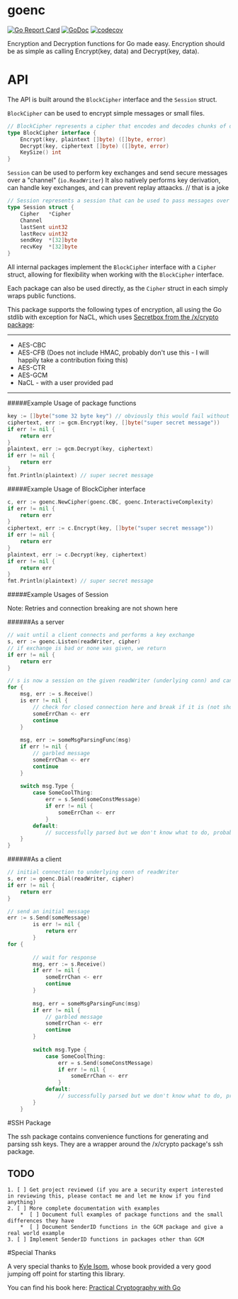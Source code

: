 # goenc
[![Go Report Card](https://goreportcard.com/badge/github.com/alistanis/goenc)](https://goreportcard.com/report/github.com/alistanis/goenc)
[![GoDoc](https://godoc.org/github.com/alistanis/goenc?status.svg)](https://godoc.org/github.com/alistanis/goenc)
[![codecov](https://codecov.io/gh/alistanis/goenc/branch/master/graph/badge.svg)](https://codecov.io/gh/alistanis/goenc)

Encryption and Decryption functions for Go made easy. Encryption should be as simple as calling Encrypt(key, data) and Decrypt(key, data).

# API

The API is built around the `BlockCipher` interface and the `Session` struct.

`BlockCipher` can be used to encrypt simple messages or small files. 

```go
// BlockCipher represents a cipher that encodes and decodes chunks of data at a time
type BlockCipher interface {
	Encrypt(key, plaintext []byte) ([]byte, error)
   	Decrypt(key, ciphertext []byte) ([]byte, error)
   	KeySize() int
}
```

`Session` can be used to perform key exchanges and send secure messages over a "channel" (`io.ReadWriter`)
It also natively performs key derivation, can handle key exchanges, and can prevent replay attaacks. // that is a joke

```go
// Session represents a session that can be used to pass messages over a secure channel
type Session struct {
   	Cipher   *Cipher
   	Channel
   	lastSent uint32
   	lastRecv uint32
   	sendKey  *[32]byte
   	recvKey  *[32]byte
}
```

All internal packages implement the `BlockCipher` interface with a `Cipher` struct, allowing for flexibility when working with the `BlockCipher` interface.

Each package can also be used directly, as the `Cipher` struct in each simply wraps public functions.

This package supports the following types of encryption, all using the Go stdlib with exception for NaCL, which uses [Secretbox from the /x/crypto package](https://godoc.org/golang.org/x/crypto/nacl/secretbox):

---
* AES-CBC
* AES-CFB (Does not include HMAC, probably don't use this - I will happily take a contribution fixing this)
* AES-CTR 
* AES-GCM
* NaCL - with a user provided pad
---

#####Example Usage of package functions
    
```go
key := []byte("some 32 byte key") // obviously this would fail without being 32 bytes
ciphertext, err := gcm.Encrypt(key, []byte("super secret message"))
if err != nil {
    return err
}
plaintext, err := gcm.Decrypt(key, ciphertext)
if err != nil {
    return err  
}
fmt.Println(plaintext) // super secret message
```       
#####Example Usage of BlockCipher interface

```go
c, err := goenc.NewCipher(goenc.CBC, goenc.InteractiveComplexity)
if err != nil {
    return err
}
ciphertext, err := c.Encrypt(key, []byte("super secret message"))
if err != nil {
    return err       
}
plaintext, err := c.Decrypt(key, ciphertext)
if err != nil {
    return err
}    
fmt.Println(plaintext) // super secret message
```
    
#####Example Usages of Session

Note: Retries and connection breaking are not shown here

######As a server   

```go
// wait until a client connects and performs a key exchange
s, err := goenc.Listen(readWriter, cipher)
// if exchange is bad or none was given, we return
if err != nil {
    return err
}

// s is now a session on the given readWriter (underlying conn) and can wait to receive messages
for {
    msg, err := s.Receive()
    is err != nil {
        // check for closed connection here and break if it is (not shown)
        someErrChan <- err
        continue
    }
    
    msg, err := someMsgParsingFunc(msg)
    if err != nil {
        // garbled message
        someErrChan <- err
        continue
    }
    
    switch msg.Type {
        case SomeCoolThing:
            err = s.Send(someConstMessage)
            if err != nil {
                someErrChan <- err
            }
        default:
            // successfully parsed but we don't know what to do, probably retry parsing
    }
}
```

######As a client

```go    
// initial connection to underlying conn of readWriter
s, err := goenc.Dial(readWriter, cipher)
if err != nil {
    return err
}

// send an initial message
err := s.Send(someMessage)
        is err != nil {
            return err
        }
for {
       
        // wait for response
        msg, err := s.Receive()
        if err != nil {
            someErrChan <- err
            continue
        }
        
        msg, err = someMsgParsingFunc(msg)
        if err != nil {
            // garbled message
            someErrChan <- err
            continue
        }
        
        switch msg.Type {
            case SomeCoolThing:
                err = s.Send(someConstMessage)
                if err != nil {
                    someErrChan <- err
                }
            default:
                // successfully parsed but we don't know what to do, probably retry parsing
        }
    }
```

#SSH Package

The ssh package contains convenience functions for generating and parsing ssh keys. They are a wrapper around the /x/crypto package's ssh package.

TODO
---
```
1. [ ] Get project reviewed (if you are a security expert interested in reviewing this, please contact me and let me know if you find anything)
2. [ ] More complete documentation with examples
    *  [ ] Document full examples of package functions and the small differences they have
    *  [ ] Document SenderID functions in the GCM package and give a real world example
3. [ ] Implement SenderID functions in packages other than GCM    
```        
        
#Special Thanks

A very special thanks to [Kyle Isom](https://github.com/kisom), whose book provided a very good jumping off point for starting this library.

You can find his book here: [Practical Cryptography with Go](https://leanpub.com/gocrypto/)